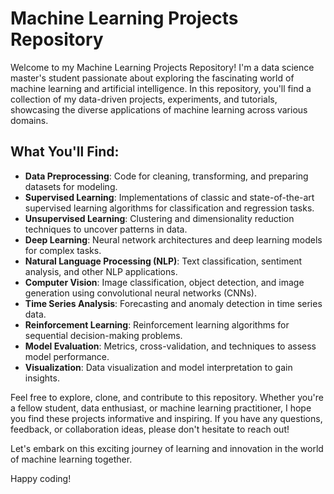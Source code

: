 # Machine Learning Projects Repository

Welcome to my Machine Learning Projects Repository! I'm a data science master's student passionate about exploring the fascinating world of machine learning and artificial intelligence. In this repository, you'll find a collection of my data-driven projects, experiments, and tutorials, showcasing the diverse applications of machine learning across various domains.

## What You'll Find:

- **Data Preprocessing**: Code for cleaning, transforming, and preparing datasets for modeling.
- **Supervised Learning**: Implementations of classic and state-of-the-art supervised learning algorithms for classification and regression tasks.
- **Unsupervised Learning**: Clustering and dimensionality reduction techniques to uncover patterns in data.
- **Deep Learning**: Neural network architectures and deep learning models for complex tasks.
- **Natural Language Processing (NLP)**: Text classification, sentiment analysis, and other NLP applications.
- **Computer Vision**: Image classification, object detection, and image generation using convolutional neural networks (CNNs).
- **Time Series Analysis**: Forecasting and anomaly detection in time series data.
- **Reinforcement Learning**: Reinforcement learning algorithms for sequential decision-making problems.
- **Model Evaluation**: Metrics, cross-validation, and techniques to assess model performance.
- **Visualization**: Data visualization and model interpretation to gain insights.

Feel free to explore, clone, and contribute to this repository. Whether you're a fellow student, data enthusiast, or machine learning practitioner, I hope you find these projects informative and inspiring. If you have any questions, feedback, or collaboration ideas, please don't hesitate to reach out!

Let's embark on this exciting journey of learning and innovation in the world of machine learning together.

Happy coding!
